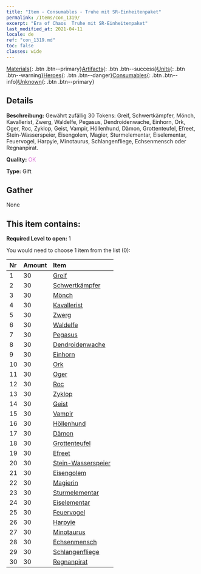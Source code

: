 ```yaml
---
title: "Item - Consumables - Truhe mit SR-Einheitenpaket"
permalink: /Items/con_1319/
excerpt: "Era of Chaos  Truhe mit SR-Einheitenpaket"
last_modified_at: 2021-04-11
locale: de
ref: "con_1319.md"
toc: false
classes: wide
---
```

 [Materials](/de/Items/){: .btn .btn--primary}[Artifacts](/de/Items/Artifacts/){: .btn .btn--success}[Units](/de/Items/Units/){: .btn .btn--warning}[Heroes](/de/Items/Heroes/){: .btn .btn--danger}[Consumables](/de/Items/Consumables/){: .btn .btn--info}[Unknown](/de/Items/Unknown/){: .btn .btn--primary}

## Details
 **Beschreibung:** Gewährt zufällig 30 Tokens: Greif, Schwertkämpfer, Mönch, Kavallerist, Zwerg, Waldelfe, Pegasus, Dendroidenwache, Einhorn, Ork, Oger, Roc, Zyklop, Geist, Vampir, Höllenhund, Dämon, Grottenteufel, Efreet, Stein-Wasserspeier, Eisengolem, Magier, Sturmelementar, Eiselementar, Feuervogel, Harpyie, Minotaurus, Schlangenfliege, Echsenmensch oder Regnanpirat.

 **Quality:** <span style="color: #DA70D6">OK</span>

 **Type:** Gift

## Gather

  None

## This item contains:

 **Required Level to open:** 1

 You would need to choose 1 item from the list (0):

  | Nr | Amount |     Item    |
  |:---|:-------|:------------|
  | 1 | 30 | [Greif](/de/Items/unt_192/) | 
  | 2 | 30 | [Schwertkämpfer](/de/Items/unt_193/) | 
  | 3 | 30 | [Mönch](/de/Items/unt_194/) | 
  | 4 | 30 | [Kavallerist](/de/Items/unt_195/) | 
  | 5 | 30 | [Zwerg](/de/Items/unt_200/) | 
  | 6 | 30 | [Waldelfe](/de/Items/unt_201/) | 
  | 7 | 30 | [Pegasus](/de/Items/unt_202/) | 
  | 8 | 30 | [Dendroidenwache](/de/Items/unt_203/) | 
  | 9 | 30 | [Einhorn](/de/Items/unt_204/) | 
  | 10 | 30 | [Ork](/de/Items/unt_219/) | 
  | 11 | 30 | [Oger](/de/Items/unt_220/) | 
  | 12 | 30 | [Roc](/de/Items/unt_221/) | 
  | 13 | 30 | [Zyklop](/de/Items/unt_222/) | 
  | 14 | 30 | [Geist](/de/Items/unt_210/) | 
  | 15 | 30 | [Vampir](/de/Items/unt_211/) | 
  | 16 | 30 | [Höllenhund](/de/Items/unt_228/) | 
  | 17 | 30 | [Dämon](/de/Items/unt_229/) | 
  | 18 | 30 | [Grottenteufel](/de/Items/unt_230/) | 
  | 19 | 30 | [Efreet](/de/Items/unt_231/) | 
  | 20 | 30 | [Stein-Wasserspeier](/de/Items/unt_236/) | 
  | 21 | 30 | [Eisengolem](/de/Items/unt_237/) | 
  | 22 | 30 | [Magierin](/de/Items/unt_238/) | 
  | 23 | 30 | [Sturmelementar](/de/Items/unt_263/) | 
  | 24 | 30 | [Eiselementar](/de/Items/unt_264/) | 
  | 25 | 30 | [Feuervogel](/de/Items/unt_268/) | 
  | 26 | 30 | [Harpyie](/de/Items/unt_245/) | 
  | 27 | 30 | [Minotaurus](/de/Items/unt_248/) | 
  | 28 | 30 | [Echsenmensch](/de/Items/unt_254/) | 
  | 29 | 30 | [Schlangenfliege](/de/Items/unt_255/) | 
  | 30 | 30 | [Regnanpirat](/de/Items/unt_273/) | 
